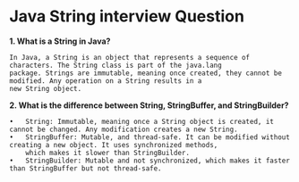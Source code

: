 # Java String interview Question

**1. What is a String in Java?**

    In Java, a String is an object that represents a sequence of characters. The String class is part of the java.lang
    package. Strings are immutable, meaning once created, they cannot be modified. Any operation on a String results in a
    new String object.

**2. What is the difference between String, StringBuffer, and StringBuilder?**

	•	String: Immutable, meaning once a String object is created, it cannot be changed. Any modification creates a new String.
	•	StringBuffer: Mutable, and thread-safe. It can be modified without creating a new object. It uses synchronized methods,
        which makes it slower than StringBuilder.
	•	StringBuilder: Mutable and not synchronized, which makes it faster than StringBuffer but not thread-safe.
